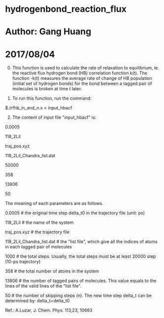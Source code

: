 # hydrogenbond_reaction_flux
# Author: Gang Huang
# 2017/08/04
0. This function is used to calculate the rate of relaxation to equilibrium, ie. the reactive flux hydrogen bond (HB) correlation function
k(t). The function -k(t) measures the average rate of change of HB population (initial set of hydrogen bonds) for the bond between a 
tagged pair of molecules is broken at time t later.

1. To run this function, run the command:

$./rfhb_in_and_n.x < input_hbacf

2. The content of input file "input_hbacf" is:

0.0005

118_2LiI

traj_pos.xyz

118_2LiI_Chandra_list.dat

50000

358

13806

50

The meaning of each parameters are as follows.

0.0005         # the original time step delta_t0 in the trajectory file (unit: ps) 

118_2LiI       # the name of the system

traj_pos.xyz   # the trajectory file

118_2LiI_Chandra_list.dat    # the "list file", which give all the indices of atoms in each tagged pair of molecules

1000           # the total steps. Usually, the total steps must be at least 20000 step (10-ps trajectory)

358            # the total number of atoms in the system

13806          # the number of tagged pairs of molecules. This value equals to the lines of the valid lines of the "list file".

50             # the number of skipping steps (n). The new time step delta_t can be determined by: delta_t=delta_t0


Ref.: A.Luzar, J. Chem. Phys. 113,23, 10663
